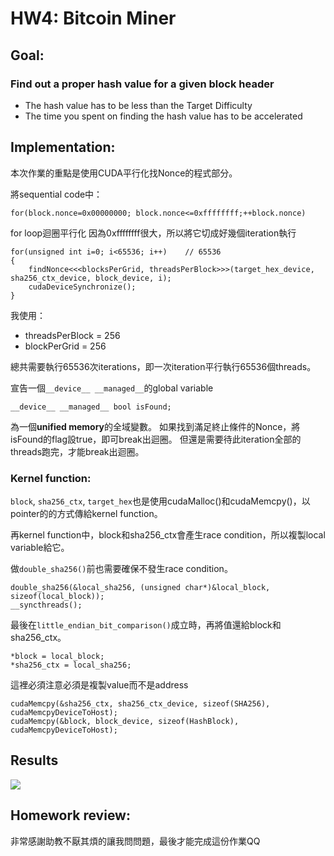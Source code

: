 # HW4: Bitcoin Miner

## Goal:
### Find out a proper hash value for a given block header
* The hash value has to be less than the Target Difficulty
* The time you spent on finding the hash value has to be accelerated


## Implementation:
本次作業的重點是使用CUDA平行化找Nonce的程式部分。

將sequential code中：
```
for(block.nonce=0x00000000; block.nonce<=0xffffffff;++block.nonce)
```
for loop迴圈平行化
因為0xffffffff很大，所以將它切成好幾個iteration執行
```
for(unsigned int i=0; i<65536; i++)    // 65536
{
    findNonce<<<blocksPerGrid, threadsPerBlock>>>(target_hex_device, sha256_ctx_device, block_device, i);
    cudaDeviceSynchronize();
}
```
我使用：
* threadsPerBlock = 256
* blockPerGrid = 256

總共需要執行65536次iterations，即一次iteration平行執行65536個threads。

宣告一個`__device__ __managed__`的global variable
```
__device__ __managed__ bool isFound;
```
為一個**unified memory**的全域變數。
如果找到滿足終止條件的Nonce，將isFound的flag設true，即可break出迴圈。
但還是需要待此iteration全部的threads跑完，才能break出迴圈。

### Kernel function:
`block`, `sha256_ctx`, `target_hex`也是使用cudaMalloc()和cudaMemcpy()，以pointer的的方式傳給kernel function。

再kernel function中，block和sha256_ctx會產生race condition，所以複製local variable給它。

做`double_sha256()`前也需要確保不發生race condition。
```
double_sha256(&local_sha256, (unsigned char*)&local_block, sizeof(local_block));
__syncthreads();
```

最後在`little_endian_bit_comparison()`成立時，再將值還給block和sha256_ctx。
```
*block = local_block;
*sha256_ctx = local_sha256;
```
這裡必須注意必須是複製value而不是address
```
cudaMemcpy(&sha256_ctx, sha256_ctx_device, sizeof(SHA256), cudaMemcpyDeviceToHost);
cudaMemcpy(&block, block_device, sizeof(HashBlock), cudaMemcpyDeviceToHost);
```
## Results
![](https://i.imgur.com/iixjaiJ.png)




## Homework review:
非常感謝助教不厭其煩的讓我問問題，最後才能完成這份作業QQ

